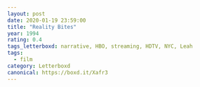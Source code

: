 ```yaml
---
layout: post 
date: 2020-01-19 23:59:00
title: "Reality Bites"
year: 1994
rating: 0.4
tags_letterboxd: narrative, HBO, streaming, HDTV, NYC, Leah
tags:
  - film
category: Letterboxd
canonical: https://boxd.it/Xafr3
---
```

